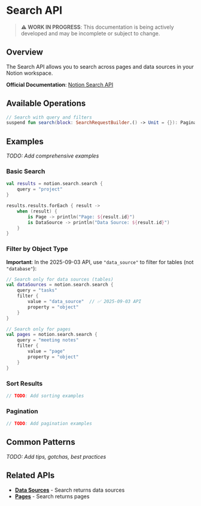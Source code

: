 # Search API

> **⚠️ WORK IN PROGRESS**: This documentation is being actively developed and may be incomplete or subject to change.

## Overview

The Search API allows you to search across pages and data sources in your Notion workspace.

**Official Documentation**: [Notion Search API](https://developers.notion.com/reference/post-search)

## Available Operations

```kotlin
// Search with query and filters
suspend fun search(block: SearchRequestBuilder.() -> Unit = {}): PaginatedList<SearchResult>
```

## Examples

_TODO: Add comprehensive examples_

### Basic Search

```kotlin
val results = notion.search.search {
    query = "project"
}

results.results.forEach { result ->
    when (result) {
        is Page -> println("Page: ${result.id}")
        is DataSource -> println("Data Source: ${result.id}")
    }
}
```

### Filter by Object Type

**Important**: In the 2025-09-03 API, use `"data_source"` to filter for tables (not `"database"`):

```kotlin
// Search only for data sources (tables)
val dataSources = notion.search.search {
    query = "tasks"
    filter {
        value = "data_source"  // ✅ 2025-09-03 API
        property = "object"
    }
}

// Search only for pages
val pages = notion.search.search {
    query = "meeting notes"
    filter {
        value = "page"
        property = "object"
    }
}
```

### Sort Results

```kotlin
// TODO: Add sorting examples
```

### Pagination

```kotlin
// TODO: Add pagination examples
```

## Common Patterns

_TODO: Add tips, gotchas, best practices_

## Related APIs

- **[Data Sources](data-sources.md)** - Search returns data sources
- **[Pages](pages.md)** - Search returns pages
